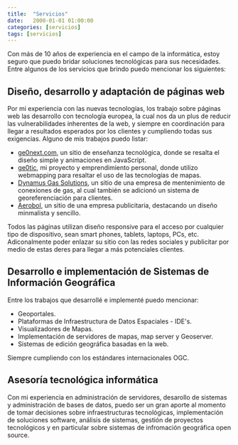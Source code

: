 ```yaml
---
title:  "Servicios"
date:   2000-01-01 01:00:00
categories: [servicios]
tags: [servicios]
---
```


Con más de 10 años de experiencia en el campo de la informática, estoy seguro que puedo bridar soluciones tecnológicas para sus necesidades. Entre algunos de los servicios que brindo puedo mencionar los siguientes:

## Diseño, desarrollo y adaptación de páginas web
Por mi experiencia con las nuevas tecnologías, los trabajo sobre páginas web las desarrollo con tecnología europea, la cual nos da un plus de reducir las vulnerabilidades inherentes de la web, y siempre en coordinación para llegar a resultados esperados por los clientes y cumpliendo todas sus exigencias. Alguno de mis trabajos puedo listar:

- [ge0next.com][ge0next], un sitio de enseñanza tecnológica, donde se resalta el diseño simple y animaciones en JavaScript.
- [ge0tic][ge0tic], mi proyecto y emprendimiento personal, donde utilizo webmapping para resaltar el uso de las tecnologías de mapas.
- [Dynamus Gas Solutions][dynamusgas], un sitio de una empresa de mentenimiento de conexiones de gas, al cual también se adicionó un sistema de georeferenciación para clientes.
- [Aerobol][aerobol], un sitio de una empresa publicitaria, destacando un diseño minmalista y sencillo.

Todos las páginas utilizan diseño responsive para el acceso por cualquier tipo de dispositivo, sean smart phones, tablets, laptops, PCs, etc.
Adiconalmente poder enlazar su sitio con las redes sociales y publicitar por medio de estas deres para llegar a más potenciales clientes.

## Desarrollo e implementación de Sistemas de Información Geográfica
Entre los trabajos que desarrollé e implementé puedo mencionar:

- Geoportales.
- Plataformas de Infraestructura de Datos Espaciales - IDE's.
- Visualizadores de Mapas.
- Implementación de servidores de mapas, map server y Geoserver.
- Sistemas de edición geográfica basadas en la web.

Siempre cumpliendo con los estándares internacionales OGC.

## Asesoría tecnológica informática
Con mi experiencia en administración de servidores, desarollo de sistemas y administración de bases de datos, puedo ser un gran aporte al momento de tomar decisiones sobre infraestructuras tecnológicas, implementación de soluciones software, análisis de sistemas, gestión de proyectos tecnológicos y en particular sobre sistemas de infromación geográfica open source.


[ge0next]:     http://www.ge0next.com
[ge0tic]:      http://www.ge0tic.net
[dynamusgas]:  http://www.dynamusgas.com
[aerobol]:     http://www.aerobol.com
